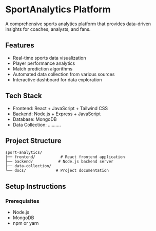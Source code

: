 # SportAnalytics Platform

A comprehensive sports analytics platform that provides data-driven insights for coaches, analysts, and fans.

## Features

- Real-time sports data visualization
- Player performance analytics
- Match prediction algorithms
- Automated data collection from various sources
- Interactive dashboard for data exploration

## Tech Stack

- Frontend: React + JavaScript + Tailwind CSS
- Backend: Node.js + Express + JavaScript
- Database: MongoDB
- Data Collection: ..........

## Project Structure

```
sport-analytics/
├── frontend/           # React frontend application
├── backend/           # Node.js backend server
├── data-collection/   
└── docs/             # Project documentation
```

## Setup Instructions

### Prerequisites

- Node.js 
- MongoDB
- npm or yarn
